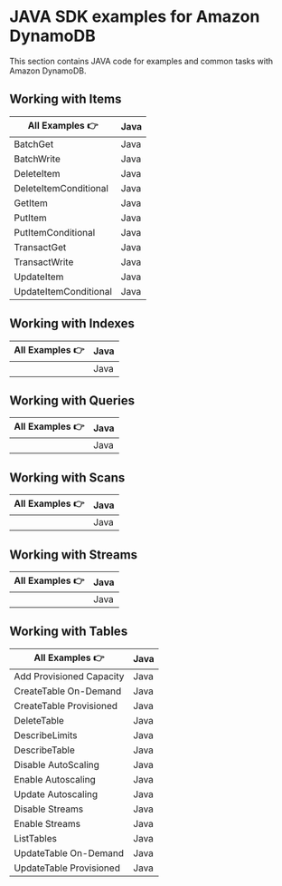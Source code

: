 # JAVA SDK examples for Amazon DynamoDB

This section contains JAVA code for examples and common tasks with Amazon DynamoDB.

## Working with Items

| All Examples 👉       | Java |
| --------------------- | ---- |
| BatchGet              | Java |
| BatchWrite            | Java |
| DeleteItem            | Java |
| DeleteItemConditional | Java |
| GetItem               | Java |
| PutItem               | Java |
| PutItemConditional    | Java |
| TransactGet           | Java |
| TransactWrite         | Java |
| UpdateItem            | Java |
| UpdateItemConditional | Java |

## Working with Indexes

| All Examples 👉 | Java |
| --------------- | ---- |
|                 | Java |

## Working with Queries

| All Examples 👉 | Java |
| --------------- | ---- |
|                 | Java |

## Working with Scans

| All Examples 👉 | Java |
| --------------- | ---- |
|                 | Java |

## Working with Streams

| All Examples 👉 | Java |
| --------------- | ---- |
|                 | Java |

## Working with Tables

| All Examples 👉          | Java |
| ------------------------ | ---- |
| Add Provisioned Capacity | Java |
| CreateTable On-Demand    | Java |
| CreateTable Provisioned  | Java |
| DeleteTable              | Java |
| DescribeLimits           | Java |
| DescribeTable            | Java |
| Disable AutoScaling      | Java |
| Enable Autoscaling       | Java |
| Update Autoscaling       | Java |
| Disable Streams          | Java |
| Enable Streams           | Java |
| ListTables               | Java |
| UpdateTable On-Demand    | Java |
| UpdateTable Provisioned  | Java |
